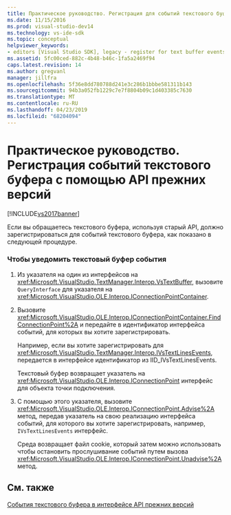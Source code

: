 ```yaml
---
title: Практическое руководство. Регистрация для событий текстового буфера с помощью API прежних версий | Документация Майкрософт
ms.date: 11/15/2016
ms.prod: visual-studio-dev14
ms.technology: vs-ide-sdk
ms.topic: conceptual
helpviewer_keywords:
- editors [Visual Studio SDK], legacy - register for text buffer events
ms.assetid: 5fc00ced-882c-4b48-b46c-1fa5a2469f94
caps.latest.revision: 14
ms.author: gregvanl
manager: jillfra
ms.openlocfilehash: 5f36e8dd780788d241e3c286b1bbbe581311b143
ms.sourcegitcommit: 94b3a052fb1229c7e7f8804b09c1d403385c7630
ms.translationtype: MT
ms.contentlocale: ru-RU
ms.lasthandoff: 04/23/2019
ms.locfileid: "68204094"
---
```

# <a name="how-to-register-for-text-buffer-events-with-the-legacy-api"></a>Практическое руководство. Регистрация событий текстового буфера с помощью API прежних версий
[!INCLUDE[vs2017banner](../includes/vs2017banner.md)]

Если вы обращаетесь текстового буфера, используя старый API, должно зарегистрироваться для событий текстового буфера, как показано в следующей процедуре.  
  
### <a name="to-advise-text-buffer-events"></a>Чтобы уведомить текстовый буфер события  
  
1. Из указателя на один из интерфейсов на <xref:Microsoft.VisualStudio.TextManager.Interop.VsTextBuffer>, вызовите `QueryInterface` для указателя на <xref:Microsoft.VisualStudio.OLE.Interop.IConnectionPointContainer>.  
  
2. Вызовите <xref:Microsoft.VisualStudio.OLE.Interop.IConnectionPointContainer.FindConnectionPoint%2A> и передайте в идентификатор интерфейса событий, для которых вы хотите зарегистрировать.  
  
     Например, если вы хотите зарегистрировать для <xref:Microsoft.VisualStudio.TextManager.Interop.IVsTextLinesEvents>, передается в интерфейсе идентификатор из IID_IVsTextLinesEvents.  
  
     Текстовый буфер возвращает указатель на <xref:Microsoft.VisualStudio.OLE.Interop.IConnectionPoint> интерфейс для объекта точки подключения.  
  
3. С помощью этого указателя, вызовите <xref:Microsoft.VisualStudio.OLE.Interop.IConnectionPoint.Advise%2A> метод, передав указатель на свою реализацию интерфейса событий, для которого вы хотите зарегистрировать, например, `IVsTextLinesEvents` интерфейс.  
  
     Среда возвращает файл cookie, который затем можно использовать чтобы остановить прослушивание событий путем вызова <xref:Microsoft.VisualStudio.OLE.Interop.IConnectionPoint.Unadvise%2A> метод.  
  
## <a name="see-also"></a>См. также  
 [События текстового буфера в интерфейсе API прежних версий](../extensibility/text-buffer-events-in-the-legacy-api.md)
